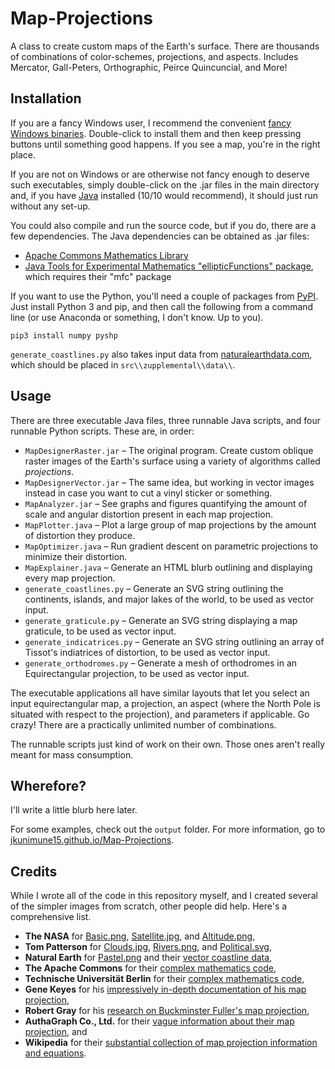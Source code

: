 # Map-Projections
A class to create custom maps of the Earth's surface. There are thousands of combinations of color-schemes, projections, and aspects. Includes Mercator, Gall-Peters, Orthographic, Peirce Quincuncial, and More!

## Installation
If you are a fancy Windows user, I recommend the convenient [fancy Windows binaries](https://github.com/jkunimune15/Map-Projections/releases). Double-click to install them and then keep pressing buttons until something good happens. If you see a map, you're in the right place.

If you are not on Windows or are otherwise not fancy enough to deserve such executables, simply double-click on the .jar files in the main directory and, if you have [Java](https://java.com/en/download/) installed (10/10 would recommend), it should just run without any set-up.

You could also compile and run the source code, but if you do, there are a few dependencies. The Java dependencies can be obtained as .jar files:

* [Apache Commons Mathematics Library](http://commons.apache.org/proper/commons-math/download_math.cgi)
* [Java Tools for Experimental Mathematics "ellipticFunctions" package](http://www3.math.tu-berlin.de/jtem/downloads.html), which requires their "mfc" package

If you want to use the Python, you'll need a couple of packages from [PyPI](https://pypi.python.org/pypi). Just install Python 3 and pip, and then call the following from a command line (or use Anaconda or something, I don't know. Up to you).
~~~~
pip3 install numpy pyshp
~~~~
`generate_coastlines.py` also takes input data from [naturalearthdata.com](http://www.naturalearthdata.com/downloads/), which should be placed in `src\\zupplemental\\data\\`.

## Usage
There are three executable Java files, three runnable Java scripts, and four runnable Python scripts. These are, in order:

* `MapDesignerRaster.jar` &ndash; The original program. Create custom oblique raster images of the Earth's surface using a variety of algorithms called _projections_.  
* `MapDesignerVector.jar` &ndash; The same idea, but working in vector images instead in case you want to cut a vinyl sticker or something.  
* `MapAnalyzer.jar` &ndash; See graphs and figures quantifying the amount of scale and angular distortion present in each map projection.  
* `MapPlotter.java` &ndash; Plot a large group of map projections by the amount of distortion they produce.  
* `MapOptimizer.java` &ndash; Run gradient descent on parametric projections to minimize their distortion.  
* `MapExplainer.java` &ndash; Generate an HTML blurb outlining and displaying every map projection.
* `generate_coastlines.py` &ndash; Generate an SVG string outlining the continents, islands, and major lakes of the world, to be used as vector input.
* `generate_graticule.py` &ndash; Generate an SVG string displaying a map graticule, to be used as vector input.
* `generate_indicatrices.py` &ndash; Generate an SVG string outlining an array of Tissot's indiatrices of distortion, to be used as vector input.
* `generate_orthodromes.py` &ndash; Generate a mesh of orthodromes in an Equirectangular projection, to be used as vector input.

The executable applications all have similar layouts that let you select an input equirectangular map, a projection, an aspect (where the North Pole is situated with respect to the projection), and parameters if applicable. Go crazy! There are a practically unlimited number of combinations.

The runnable scripts just kind of work on their own. Those ones aren't really meant for mass consumption.

## Wherefore?
I'll write a little blurb here later.

For some examples, check out the `output` folder. For more information, go to [jkunimune15.github.io/Map-Projections](https://jkunimune15.github.io/Map-Projections).

## Credits
While I wrote all of the code in this repository myself, and I created several of the simpler images from scratch, other people did help. Here's a comprehensive list.
* **The NASA** for [Basic.png](https://visibleearth.nasa.gov/view.php?id=57730), [Satellite.jpg](https://visibleearth.nasa.gov/view.php?id=57752), and [Altitude.png](https://asterweb.jpl.nasa.gov/gdem.asp),
* **Tom Patterson** for [Clouds.jpg](http://www.shadedrelief.com/natural3/pages/textures.html), [Rivers.png](http://www.shadedrelief.com/natural3/pages/extra.html), and [Political.svg](https://commons.wikimedia.org/wiki/File:BlankMap-Equirectangular.svg),
* **Natural Earth** for [Pastel.png](http://www.naturalearthdata.com/downloads/50m-raster-data/50m-natural-earth-2/) and their [vector coastline data](http://www.naturalearthdata.com/downloads/50m-physical-vectors/),
* **The Apache Commons** for their [complex mathematics code](https://commons.apache.org/proper/commons-math/),
* **Technische Universit&auml;t Berlin** for their [complex mathematics code](http://www3.math.tu-berlin.de/jtem/ellipticFunctions/),
* **Gene Keyes** for his [impressively in-depth documentation of his map projection](http://www.genekeyes.com/CKOG-OOo/7-CKOG-illus-&-coastline.html),
* **Robert Gray** for his [research on Buckminster Fuller's map projection](http://www.rwgrayprojects.com/rbfnotes/toc.html),
* **AuthaGraph Co., Ltd.** for their [vague information about their map projection](http://www.authagraph.com/projects/description/%E3%80%90%E4%BD%9C%E5%93%81%E8%A7%A3%E8%AA%AC%E3%80%91%E8%A8%98%E4%BA%8B01/?lang=en), and
* **Wikipedia** for their [substantial collection of map projection information and equations](https://en.wikipedia.org/wiki/List_of_map_projections).
